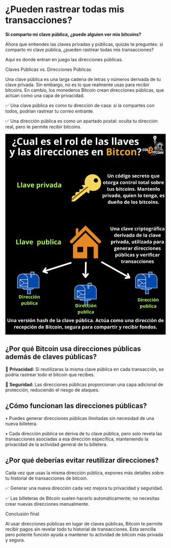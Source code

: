 # ¿Pueden rastrear todas mis transacciones?

**Si comparto mi clave pública, ¿puede alguien ver mis bitcoins?**

Ahora que entiendes las claves privadas y públicas, quizás te preguntes: si comparto mi clave pública, ¿pueden rastrear todas mis transacciones?

Aquí es donde entran en juego las direcciones públicas.

Claves Públicas vs. Direcciones Públicas

Una clave pública es una larga cadena de letras y números derivada de tu clave privada. Sin embargo, no es lo que realmente usas para recibir bitcoins. En cambio, los monederos Bitcoin crean direcciones públicas, que actúan como una capa de privacidad.

✅ Una clave pública es como tu dirección de casa: si la compartes con todos, podrían rastrear tu correo entrante.

✅ Una dirección pública es como un apartado postal: oculta tu dirección real, pero te permite recibir bitcoins.

![llaves y direcciones](./assets/images/llaves-direcciones.png)

## ¿Por qué Bitcoin usa direcciones públicas además de claves públicas?

🔹 **Privacidad:** Si reutilizaras la misma clave pública en cada transacción, se podría rastrear todo el bitcoin que recibes.

🔹 **Seguridad:** Las direcciones públicas proporcionan una capa adicional de protección, reduciendo el riesgo de ataques.

## ¿Cómo funcionan las direcciones públicas?

• Puedes generar direcciones públicas ilimitadas sin necesidad de una nueva billetera.

• Cada dirección pública se deriva de tu clave pública, pero solo revela las transacciones asociadas a esa dirección específica, manteniendo la privacidad de la actividad general de tu billetera.

## ¿Por qué deberías evitar reutilizar direcciones?

Cada vez que usas la misma dirección pública, expones más detalles sobre tu historial de transacciones de bitcoin.

✅ Generar una nueva dirección cada vez mejora tu privacidad y seguridad.

✅ Las billeteras de Bitcoin suelen hacerlo automáticamente; no necesitas crear nuevas direcciones manualmente.

Conclusión final

Al usar direcciones públicas en lugar de claves públicas, Bitcoin te permite recibir pagos sin revelar todo tu historial de transacciones. Esta sencilla pero potente función ayuda a mantener tu actividad de bitcoin más privada y segura.
